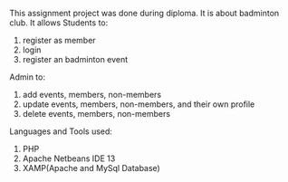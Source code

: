 This assignment project was done during diploma. It is about badminton club. It allows
Students to:
  1. register as member
  2. login
  3. register an badminton event

Admin to:
1. add events, members, non-members
2. update events, members, non-members, and their own profile
3. delete events, members, non-members

Languages and Tools used:
1. PHP
2. Apache Netbeans IDE 13
3. XAMP(Apache and MySql Database)
